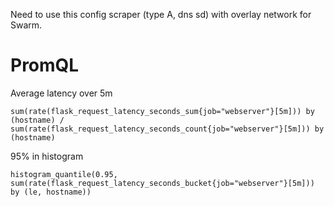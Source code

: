 Need to use this config scraper (type A, dns sd) with overlay network for Swarm.



# PromQL

Average latency over 5m

```
sum(rate(flask_request_latency_seconds_sum{job="webserver"}[5m])) by (hostname) / sum(rate(flask_request_latency_seconds_count{job="webserver"}[5m])) by (hostname)
```

95% in histogram

```
histogram_quantile(0.95, sum(rate(flask_request_latency_seconds_bucket{job="webserver"}[5m])) by (le, hostname))
```



